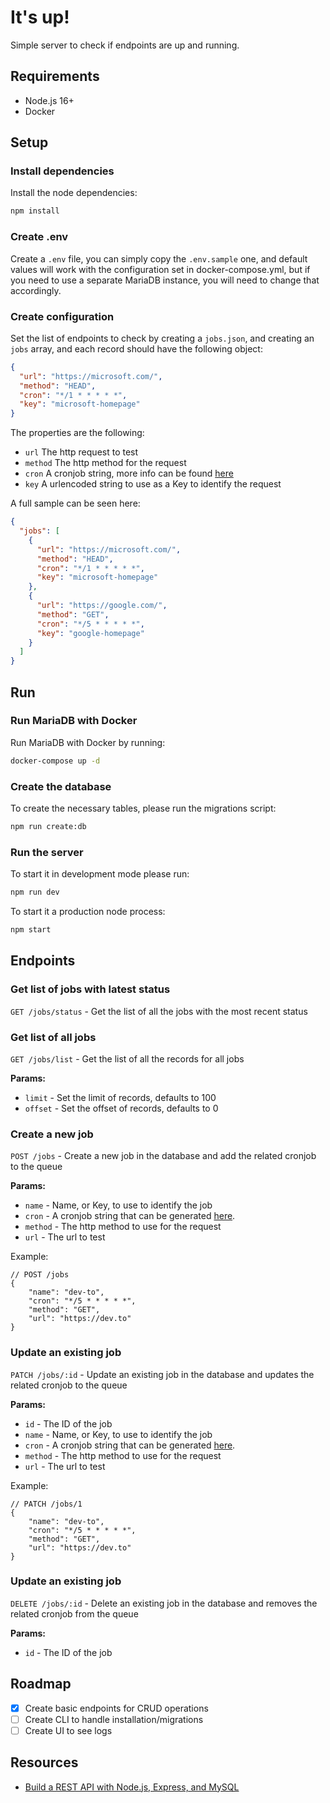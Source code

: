 # It's up!

Simple server to check if endpoints are up and running.

## Requirements

- Node.js 16+
- Docker

## Setup

### Install dependencies

Install the node dependencies:

```sh
npm install
```

### Create .env

Create a `.env` file, you can simply copy the `.env.sample` one, and default values will work with the configuration set in docker-compose.yml, but if you need to use a separate MariaDB instance, you will need to change that accordingly.

### Create configuration

Set the list of endpoints to check by creating a `jobs.json`, and creating an `jobs` array, and each record should have the following object:

```json
{
  "url": "https://microsoft.com/",
  "method": "HEAD",
  "cron": "*/1 * * * * *",
  "key": "microsoft-homepage"
}
```

The properties are the following:

- `url` The http request to test
- `method` The http method for the request
- `cron` A cronjob string, more info can be found [here](https://crontab.guru/)
- `key` A urlencoded string to use as a Key to identify the request

A full sample can be seen here:

```json
{
  "jobs": [
    {
      "url": "https://microsoft.com/",
      "method": "HEAD",
      "cron": "*/1 * * * * *",
      "key": "microsoft-homepage"
    },
    {
      "url": "https://google.com/",
      "method": "GET",
      "cron": "*/5 * * * * *",
      "key": "google-homepage"
    }
  ]
}
```

## Run

### Run MariaDB with Docker

Run MariaDB with Docker by running:

```sh
docker-compose up -d
```

### Create the database

To create the necessary tables, please run the migrations script:

```sh
npm run create:db
```

### Run the server

To start it in development mode please run:

```sh
npm run dev
```

To start it a production node process:

```sh
npm start
```

## Endpoints

### Get list of jobs with latest status

`GET /jobs/status` - Get the list of all the jobs with the most recent status

### Get list of all jobs

`GET /jobs/list` - Get the list of all the records for all jobs

**Params:**

- `limit` - Set the limit of records, defaults to 100
- `offset` - Set the offset of records, defaults to 0

### Create a new job

`POST /jobs` - Create a new job in the database and add the related cronjob to the queue

**Params:**

- `name` - Name, or Key, to use to identify the job
- `cron` - A cronjob string that can be generated [here](https://crontab.guru/).
- `method` - The http method to use for the request
- `url` - The url to test

Example:

```jsonc
// POST /jobs
{
    "name": "dev-to",
    "cron": "*/5 * * * * *",
    "method": "GET",
    "url": "https://dev.to"
}
```

### Update an existing job

`PATCH /jobs/:id` - Update an existing job in the database and updates the related cronjob to the queue

**Params:**

- `id` - The ID of the job
- `name` - Name, or Key, to use to identify the job
- `cron` - A cronjob string that can be generated [here](https://crontab.guru/).
- `method` - The http method to use for the request
- `url` - The url to test

Example:

```jsonc
// PATCH /jobs/1
{
    "name": "dev-to",
    "cron": "*/5 * * * * *",
    "method": "GET",
    "url": "https://dev.to"
}
```

### Update an existing job

`DELETE /jobs/:id` - Delete an existing job in the database and removes the related cronjob from the queue

**Params:**

- `id` - The ID of the job

## Roadmap

- [X] Create basic endpoints for CRUD operations
- [ ] Create CLI to handle installation/migrations
- [ ] Create UI to see logs

## Resources

- [Build a REST API with Node.js, Express, and MySQL](https://blog.logrocket.com/build-rest-api-node-express-mysql/)
